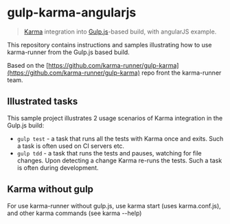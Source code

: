 # gulp-karma-angularjs

> [Karma](https://github.com/karma-runner/karma) integration into [Gulp.js](http://gulpjs.com/)-based build, with angularJS example.

This repository contains instructions and samples illustrating how to use karma-runner from the Gulp.js based build.

Based on the [https://github.com/karma-runner/gulp-karma](https://github.com/karma-runner/gulp-karma) repo front the karma-runner team.

## Illustrated tasks

This sample project illustrates 2 usage scenarios of Karma integration in the Gulp.js build:

* `gulp test` - a task that runs all the tests with Karma once and exits. Such a task is often used on CI servers etc.
* `gulp tdd` - a task that runs the tests and pauses, watching for file changes. Upon detecting a change Karma re-runs the tests. Such a task is often during development.

## Karma without gulp
For use karma-runner without gulp.js, use karma start (uses karma.conf.js), and other karma commands (see karma --help)
